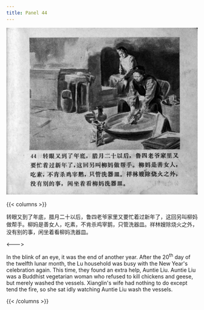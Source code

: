 ```yaml
---
title: Panel 44
---
```


![zhufu panel](./../../../images/zhufu/seifert0772_zf_0049_044.jpg)

{{< columns >}}

转眼又到了年底，腊月二十以后，鲁四老爷家里又要忙着过新年了，这回另叫柳妈做帮手。柳妈是善女人，吃素，不肯杀鸡宰鹅，只管洗器皿。祥林嫂除烧火之外，没有别的事，闲坐着看柳妈洗器皿。

<--->

In the blink of an eye, it was the end of another year. After the 20<sup>th</sup> day of the twelfth lunar month, the Lu household was busy with the New Year's celebration again. This time, they found an extra help, Auntie Liu. Auntie Liu was a Buddhist vegetarian woman who refused to kill chickens and geese, but merely washed the vessels. Xianglin's wife had nothing to do except tend the fire, so she sat idly watching Auntie Liu wash the vessels.

{{< /columns >}}